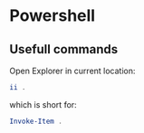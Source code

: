 # Powershell

## Usefull commands

Open Explorer in current location:
```powershell
ii .
```

which is short for:
```powershell
Invoke-Item .
```

